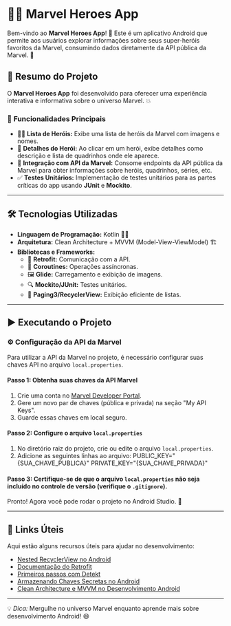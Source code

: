 # 🦸‍♂️ Marvel Heroes App

Bem-vindo ao **Marvel Heroes App**! 🎉 Este é um aplicativo Android que permite aos usuários explorar informações sobre seus super-heróis favoritos da Marvel, consumindo dados diretamente da API pública da Marvel. 🌟

## 📝 **Resumo do Projeto**

O **Marvel Heroes App** foi desenvolvido para oferecer uma experiência interativa e informativa sobre o universo Marvel. 💥

### 🚀 **Funcionalidades Principais**

- 🦸‍♀️ **Lista de Heróis:** Exibe uma lista de heróis da Marvel com imagens e nomes.
- 📄 **Detalhes do Herói:** Ao clicar em um herói, exibe detalhes como descrição e lista de quadrinhos onde ele aparece.
- 🔗 **Integração com API da Marvel:** Consome endpoints da API pública da Marvel para obter informações sobre heróis, quadrinhos, séries, etc.
- ✅ **Testes Unitários:** Implementação de testes unitários para as partes críticas do app usando **JUnit** e **Mockito**.

---

## 🛠️ **Tecnologias Utilizadas**

- **Linguagem de Programação:** Kotlin 🧑‍💻
- **Arquitetura:** Clean Architecture + MVVM (Model-View-ViewModel) 🏗️
- **Bibliotecas e Frameworks:**
  - 🔌 **Retrofit:** Comunicação com a API.
  - 🔄 **Coroutines:** Operações assíncronas.
  - 🖼️ **Glide:** Carregamento e exibição de imagens.
  - 🔍 **Mockito/JUnit:** Testes unitários.
  - 📜 **Paging3/RecyclerView:** Exibição eficiente de listas.

---

## ▶️ **Executando o Projeto**

### ⚙️ Configuração da API da Marvel

Para utilizar a API da Marvel no projeto, é necessário configurar suas chaves API no arquivo `local.properties`.

#### Passo 1: Obtenha suas chaves da API Marvel
1. Crie uma conta no [Marvel Developer Portal](https://developer.marvel.com).
2. Gere um novo par de chaves (pública e privada) na seção "My API Keys".
3. Guarde essas chaves em local seguro.

#### Passo 2: Configure o arquivo `local.properties`
1. No diretório raiz do projeto, crie ou edite o arquivo `local.properties`.
2. Adicione as seguintes linhas ao arquivo:
PUBLIC_KEY="{SUA_CHAVE_PUBLICA}"
PRIVATE_KEY="{SUA_CHAVE_PRIVADA}"

#### Passo 3: Certifique-se de que o arquivo `local.properties` não seja incluído no controle de versão (verifique o `.gitignore`).

Pronto! Agora você pode rodar o projeto no Android Studio. 🚀

---

## 🔗 **Links Úteis**

Aqui estão alguns recursos úteis para ajudar no desenvolvimento:

- [Nested RecyclerView no Android](https://medium.com/nerd-for-tech/nested-recyclerview-in-android-e5afb2b9771a)
- [Documentação do Retrofit](https://square.github.io/retrofit/)
- [Primeiros passos com Detekt](https://munstein.medium.com/primeiros-passos-com-detekt-10416fc90638)
- [Armazenando Chaves Secretas no Android](https://guides.codepath.com/android/Storing-Secret-Keys-in-Android)
- [Clean Architecture e MVVM no Desenvolvimento Android](https://medium.com/@cardosof.gui/clean-architecture-e-mvvm-no-desenvolvimento-android-6f542d0f2e99)

---

💡 *Dica:* Mergulhe no universo Marvel enquanto aprende mais sobre desenvolvimento Android! 😄

